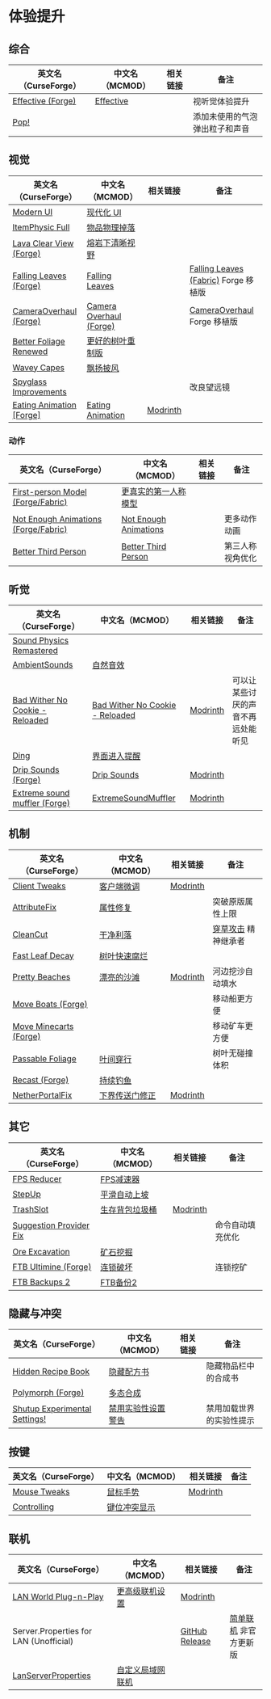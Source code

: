 # 体验提升

## 综合

| 英文名（CurseForge）                                                              | 中文名（MCMOD）                                   | 相关链接 | 备注                           |
| --------------------------------------------------------------------------------- | ------------------------------------------------- | -------- | ------------------------------ |
| [Effective (Forge)](https://www.curseforge.com/minecraft/mc-mods/effective-forge) | [Effective](https://www.mcmod.cn/class/5293.html) |          | 视听觉体验提升                 |
| [Pop!](https://www.curseforge.com/minecraft/mc-mods/bubbles)                      |                                                   |          | 添加未使用的气泡弹出粒子和声音 |

## 视觉

| 英文名（CurseForge）                                                                            | 中文名（MCMOD）                                                 | 相关链接                                               | 备注                                                                                       |
| ----------------------------------------------------------------------------------------------- | --------------------------------------------------------------- | ------------------------------------------------------ | ------------------------------------------------------------------------------------------ |
| [Modern UI](https://www.curseforge.com/minecraft/mc-mods/modern-ui)                             | [现代化 UI](https://www.mcmod.cn/class/2454.html)               |                                                        |                                                                                            |
| [ItemPhysic Full](https://www.curseforge.com/minecraft/mc-mods/itemphysic)                      | [物品物理掉落](https://www.mcmod.cn/class/932.html)             |                                                        |                                                                                            |
| [Lava Clear View (Forge)](https://www.curseforge.com/minecraft/mc-mods/lava-clear-view)         | [熔岩下清晰视野](https://www.mcmod.cn/class/5080.html)          |                                                        |                                                                                            |
| [Falling Leaves (Forge)](https://www.curseforge.com/minecraft/mc-mods/falling-leaves-forge)     | [Falling Leaves](https://www.mcmod.cn/class/4135.html)          |                                                        | [Falling Leaves (Fabric)](https://www.mcmod.cn/class/4421.html) Forge 移植版               |
| [CameraOverhaul (Forge)](https://www.curseforge.com/minecraft/mc-mods/camera-overhaul-forge)    | [Camera Overhaul (Forge)](https://www.mcmod.cn/class/5375.html) |                                                        | [CameraOverhaul](https://www.curseforge.com/minecraft/mc-mods/cameraoverhaul) Forge 移植版 |
| [Better Foliage Renewed](https://www.curseforge.com/minecraft/mc-mods/better-foliage-renewed)   | [更好的树叶重制版](https://www.mcmod.cn/class/3864.html)        |                                                        |                                                                                            |
| [Wavey Capes](https://www.curseforge.com/minecraft/mc-mods/waveycapes)                          | [飘扬披风](https://www.mcmod.cn/class/4617.html)                |                                                        |                                                                                            |
| [Spyglass Improvements](https://www.curseforge.com/minecraft/mc-mods/spyglass-improvements)     |                                                                 |                                                        | 改良望远镜                                                                                 |
| [Eating Animation [Forge]](https://www.curseforge.com/minecraft/mc-mods/eating-animation-forge) | [Eating Animation](https://www.mcmod.cn/class/5854.html)        | [Modrinth](https://modrinth.com/mod/eating-animations) |                                                                                            |

### 动作

| 英文名（CurseForge）                                                                                       | 中文名（MCMOD）                                               | 相关链接 | 备注             |
| ---------------------------------------------------------------------------------------------------------- | ------------------------------------------------------------- | -------- | ---------------- |
| [First-person Model (Forge/Fabric)](https://www.curseforge.com/minecraft/mc-mods/first-person-model)       | [更真实的第一人称模型](https://www.mcmod.cn/class/4391.html)  |          |                  |
| [Not Enough Animations (Forge/Fabric)](https://www.curseforge.com/minecraft/mc-mods/not-enough-animations) | [Not Enough Animations](https://www.mcmod.cn/class/4378.html) |          | 更多动作动画     |
| [Better Third Person](https://www.curseforge.com/minecraft/mc-mods/better-third-person)                    | [Better Third Person](https://www.mcmod.cn/class/3492.html)   |          | 第三人称视角优化 |

## 听觉

| 英文名（CurseForge）                                                                                          | 中文名（MCMOD）                                                         | 相关链接                                                   | 备注                               |
| ------------------------------------------------------------------------------------------------------------- | ----------------------------------------------------------------------- | ---------------------------------------------------------- | ---------------------------------- |
| [Sound Physics Remastered](https://www.curseforge.com/minecraft/mc-mods/sound-physics-remastered)             |                                                                         |                                                            |                                    |
| [AmbientSounds](https://www.curseforge.com/minecraft/mc-mods/ambientsounds)                                   | [自然音效](https://www.mcmod.cn/class/2947.html)                        |                                                            |                                    |
| [Bad Wither No Cookie - Reloaded](https://www.curseforge.com/minecraft/mc-mods/bad-wither-no-cookie-reloaded) | [Bad Wither No Cookie - Reloaded](https://www.mcmod.cn/class/1742.html) | [Modrinth](https://modrinth.com/mod/bad-wither-no-cookie)  | 可以让某些讨厌的声音不再远处能听见 |
| [Ding](https://www.curseforge.com/minecraft/mc-mods/ding)                                                     | [界面进入提醒](https://www.mcmod.cn/class/428.html)                     |                                                            |                                    |
| [Drip Sounds (Forge)](https://www.curseforge.com/minecraft/mc-mods/waterdripsound)                            | [Drip Sounds](https://www.mcmod.cn/class/5855.html)                     | [Modrinth](https://modrinth.com/mod/waterdripsound)        |                                    |
| [Extreme sound muffler (Forge)](https://www.curseforge.com/minecraft/mc-mods/extreme-sound-muffler)           | [ExtremeSoundMuffler](https://www.mcmod.cn/class/5533.html)             | [Modrinth](https://modrinth.com/mod/extreme_sound_muffler) |                                    |

## 机制

| 英文名（CurseForge）                                                                  | 中文名（MCMOD）                                       | 相关链接                                             | 备注                                                        |
| ------------------------------------------------------------------------------------- | ----------------------------------------------------- | ---------------------------------------------------- | ----------------------------------------------------------- |
| [Client Tweaks](https://www.curseforge.com/minecraft/mc-mods/client-tweaks)           | [客户端微调](https://www.mcmod.cn/class/2012.html)    | [Modrinth](https://modrinth.com/mod/client-tweaks)   |                                                             |
| [AttributeFix](https://www.curseforge.com/minecraft/mc-mods/attributefix)             | [属性修复](https://www.mcmod.cn/class/2264.html)      |                                                      | 突破原版属性上限                                            |
| [CleanCut](https://www.curseforge.com/minecraft/mc-mods/cleancut)                     | [干净利落](https://www.mcmod.cn/class/3455.html)      |                                                      | [穿草攻击](https://www.mcmod.cn/class/1465.html) 精神继承者 |
| [Fast Leaf Decay](https://www.curseforge.com/minecraft/mc-mods/fast-leaf-decay)       | [树叶快速腐烂](https://www.mcmod.cn/class/1173.html)  |                                                      |                                                             |
| [Pretty Beaches](https://www.curseforge.com/minecraft/mc-mods/pretty-beaches)         | [漂亮的沙滩](https://www.mcmod.cn/class/2723.html)    | [Modrinth](https://modrinth.com/mod/pretty-beaches)  | 河边挖沙自动填水                                            |
| [Move Boats (Forge)](https://www.curseforge.com/minecraft/mc-mods/move-boats)         |                                                       |                                                      | 移动船更方便                                                |
| [Move Minecarts (Forge)](https://www.curseforge.com/minecraft/mc-mods/move-minecarts) |                                                       |                                                      | 移动矿车更方便                                              |
| [Passable Foliage](https://www.curseforge.com/minecraft/mc-mods/passable-foliage)     | [叶间穿行](https://www.mcmod.cn/class/3162.html)      |                                                      | 树叶无碰撞体积                                              |
| [Recast (Forge)](https://www.curseforge.com/minecraft/mc-mods/recast)                 | [持续钓鱼](https://www.mcmod.cn/class/4308.html)      |                                                      |                                                             |
| [NetherPortalFix](https://www.curseforge.com/minecraft/mc-mods/netherportalfix)       | [下界传送门修正](https://www.mcmod.cn/class/811.html) | [Modrinth](https://modrinth.com/mod/netherportalfix) |                                                             |

## 其它

| 英文名（CurseForge）                                                                            | 中文名（MCMOD）                                        | 相关链接                                       | 备注             |
| ----------------------------------------------------------------------------------------------- | ------------------------------------------------------ | ---------------------------------------------- | ---------------- |
| [FPS Reducer](https://www.curseforge.com/minecraft/mc-mods/fps-reducer)                         | [FPS减速器](https://www.mcmod.cn/class/1815.html)      |                                                |                  |
| [StepUp](https://www.curseforge.com/minecraft/mc-mods/stepup)                                   | [平滑自动上坡](https://www.mcmod.cn/class/2784.html)   |                                                |                  |
| [TrashSlot](https://www.curseforge.com/minecraft/mc-mods/trashslot)                             | [生存背包垃圾桶](https://www.mcmod.cn/class/1893.html) | [Modrinth](https://modrinth.com/mod/trashslot) |                  |
| [Suggestion Provider Fix](https://www.curseforge.com/minecraft/mc-mods/suggestion-provider-fix) |                                                        |                                                | 命令自动填充优化 |
| [Ore Excavation](https://www.curseforge.com/minecraft/mc-mods/ore-excavation)                   | [矿石挖掘](https://www.mcmod.cn/class/1955.html)       |                                                |                  |
| [FTB Ultimine (Forge)](https://www.curseforge.com/minecraft/mc-mods/ftb-ultimine-forge)         | [连锁破坏](https://www.mcmod.cn/class/3004.html)       |                                                | 连锁挖矿         |
| [FTB Backups 2](https://www.curseforge.com/minecraft/mc-mods/ftb-backups-2)                     | [FTB备份2](https://www.mcmod.cn/class/6688.html)       |                                                |                  |

## 隐藏与冲突

| 英文名（CurseForge）                                                                                       | 中文名（MCMOD）                                            | 相关链接 | 备注                     |
| ---------------------------------------------------------------------------------------------------------- | ---------------------------------------------------------- | -------- | ------------------------ |
| [Hidden Recipe Book](https://www.curseforge.com/minecraft/mc-mods/hidden-recipe-book)                      | [隐藏配方书](https://www.mcmod.cn/class/4587.html)         |          | 隐藏物品栏中的合成书     |
| [Polymorph (Forge)](https://www.curseforge.com/minecraft/mc-mods/polymorph)                                | [多态合成](https://www.mcmod.cn/class/2895.html)           |          |                          |
| [Shutup Experimental Settings!](https://www.curseforge.com/minecraft/mc-mods/shutup-experimental-settings) | [禁用实验性设置警告](https://www.mcmod.cn/class/3448.html) |          | 禁用加载世界的实验性提示 |

## 按键

| 英文名（CurseForge）                                                      | 中文名（MCMOD）                                      | 相关链接                                          | 备注 |
| ------------------------------------------------------------------------- | ---------------------------------------------------- | ------------------------------------------------- | ---- |
| [Mouse Tweaks](https://www.curseforge.com/minecraft/mc-mods/mouse-tweaks) | [鼠标手势](https://www.mcmod.cn/class/1162.html)     | [Modrinth](https://modrinth.com/mod/mouse-tweaks) |      |
| [Controlling](https://www.curseforge.com/minecraft/mc-mods/controlling)   | [键位冲突显示](https://www.mcmod.cn/class/1191.html) |                                                   |      |

## 联机

| 英文名（CurseForge）                                                                      | 中文名（MCMOD）                                          | 相关链接                                                                                     | 备注                                                          |
| ----------------------------------------------------------------------------------------- | -------------------------------------------------------- | -------------------------------------------------------------------------------------------- | ------------------------------------------------------------- |
| [LAN World Plug-n-Play](https://www.curseforge.com/minecraft/mc-mods/mcwifipnp)           | [更高级联机设置](https://www.mcmod.cn/class/4498.html)   | [Modrinth](https://modrinth.com/mod/mcwifipnp)                                               |                                                               |
| Server.Properties for LAN (Unofficial)                                                    |                                                          | [GitHub Release](https://github.com/shuen4/MinecraftForge-Mods-ServerPropertiesLAN/releases) | [简单联机](https://www.mcmod.cn/class/1158.html) 非官方更新版 |
| [LanServerProperties](https://www.curseforge.com/minecraft/mc-mods/lan-server-properties) | [自定义局域网联机](https://www.mcmod.cn/class/2754.html) |                                                                                              |                                                               |

